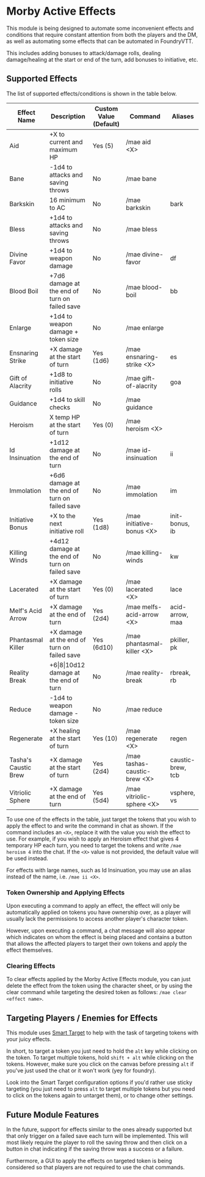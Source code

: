 # Morby Active Effects

This module is being designed to automate some inconvenient effects and conditions that require constant attention from both the players and the DM, as well as automating some effects that can be automated in FoundryVTT.

This includes adding bonuses to attack/damage rolls, dealing damage/healing at the start or end of the turn, add bonuses to initiative, etc.

## Supported Effects

The list of supported effects/conditions is shown in the table below.

| Effect Name          | Description                                    | Custom Value (Default) | Command                        | Aliases           |
| -------------------- | ---------------------------------------------- | ---------------------- | ------------------------------ | ----------------- |
| Aid                  | +X to current and maximum HP                   | Yes (5)                | /mae aid \<X\>                 |                   |
| Bane                 | -1d4 to attacks and saving throws              | No                     | /mae bane                      |                   |
| Barkskin             | 16 minimum to AC                               | No                     | /mae barkskin                  | bark              |
| Bless                | +1d4 to attacks and saving throws              | No                     | /mae bless                     |                   |
| Divine Favor         | +1d4 to weapon damage                          | No                     | /mae divine-favor              | df                |
| Blood Boil           | +7d6 damage at the end of turn on failed save  | No                     | /mae blood-boil                | bb                |
| Enlarge              | +1d4 to weapon damage + token size             | No                     | /mae enlarge                   |                   |
| Ensnaring Strike     | +X damage at the start of turn                 | Yes (1d6)              | /mae ensnaring-strike \<X\>    | es                |
| Gift of Alacrity     | +1d8 to initiative rolls                       | No                     | /mae gift-of-alacrity          | goa               |
| Guidance             | +1d4 to skill checks                           | No                     | /mae guidance                  |                   |
| Heroism              | X temp HP at the start of turn                 | Yes (0)                | /mae heroism \<X\>             |                   |
| Id Insinuation       | +1d12 damage at the end of turn                | No                     | /mae id-insinuation            | ii                |
| Immolation           | +6d6 damage at the end of turn on failed save  | No                     | /mae immolation                | im                |
| Initiative Bonus     | +X to the next initiative roll                 | Yes (1d8)              | /mae initiative-bonus \<X\>    | init-bonus, ib    |
| Killing Winds        | +4d12 damage at the end of turn on failed save | No                     | /mae killing-winds             | kw                |
| Lacerated            | +X damage at the start of turn                 | Yes (0)                | /mae lacerated  \<X\>          | lace              |
| Melf's Acid Arrow    | +X damage at the end of turn                   | Yes (2d4)              | /mae melfs-acid-arrow \<X\>    | acid-arrow, maa   |
| Phantasmal Killer    | +X damage at the end of turn on failed save    | Yes (6d10)             | /mae phantasmal-killer \<X\>   | pkiller, pk       |
| Reality Break        | +6\|8\|10d12 damage at the end of turn         | No                     | /mae reality-break             | rbreak, rb        |
| Reduce               | -1d4 to weapon damage - token size             | No                     | /mae reduce                    |                   |
| Regenerate           | +X healing at the start of turn                | Yes (10)               | /mae regenerate \<X\>          | regen             |
| Tasha's Caustic Brew | +X damage at the start of turn                 | Yes (2d4)              | /mae tashas-caustic-brew \<X\> | caustic-brew, tcb |
| Vitriolic Sphere     | +X damage at the end of turn                   | Yes (5d4)              | /mae vitriolic-sphere \<X\>    | vsphere, vs       |

To use one of the effects in the table, just target the tokens that you wish to apply the effect to and write the command in chat as shown. If the command includes an  `<X>`, replace it with the value you wish the effect to use. For example, if you wish to apply an Heroism effect that gives 4 temporary HP each turn, you need to target the tokens and write `/mae heroism 4` into the chat. If the `<X>` value is not provided, the default value will be used instead.

For effects with large names, such as Id Insinuation, you may use an alias instead of the name, i.e. `/mae ii <X>`.

### Token Ownership and Applying Effects

Upon executing a command to apply an effect, the effect will only be automatically applied on tokens you have ownership over, as a player will usually lack the permissions to access another player's character token.

However, upon executing a command, a chat message will also appear which indicates on whom the effect is being placed and contains a button that allows the affected players to target their own tokens and apply the effect themselves.

### Clearing Effects

To clear effects applied by the Morby Active Effects module, you can just delete the effect from the token using the character sheet, or by using the clear command while targeting the desired token as follows: `/mae clear <effect name>`.

## Targeting Players / Enemies for Effects

This module uses [Smart Target](https://foundryvtt.com/packages/smarttarget) to help with the task of targeting tokens with your juicy effects.

In short, to target a token you just need to hold the `alt` key while clicking on the token. To target multiple tokens, hold `shift + alt` while clicking on the tokens. However, make sure you click on the canvas before pressing `alt` if you've just used the chat or it won't work (yey for foundry).

Look into the Smart Target configuration options if you'd rather use sticky targeting (you just need to press `alt` to target multiple tokens but you need to click on the tokens again to untarget them), or to change other settings.

## Future Module Features

In the future, support for effects similar to the ones already supported but that only trigger on a failed save each turn will be implemented. This will most likely require the player to roll the saving throw and then click on a button in chat indicating if the saving throw was a success or a failure.

Furthermore, a GUI to apply the effects on targeted token is being considered so that players are not required to use the chat commands.
